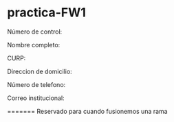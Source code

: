 
# practica-FW1
Número de control:

Nombre completo: 

CURP: 

Direccion de domicilio: 

Número de telefono: 

Correo institucional: 


=======
Reservado para cuando fusionemos una rama 

